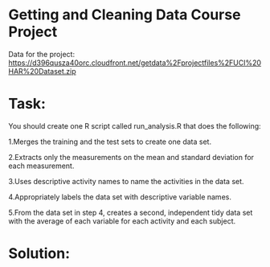 # Getting and Cleaning Data Course Project

Data for the project:
https://d396qusza40orc.cloudfront.net/getdata%2Fprojectfiles%2FUCI%20HAR%20Dataset.zip

# Task:
You should create one R script called run_analysis.R that does the following:

1.Merges the training and the test sets to create one data set.

2.Extracts only the measurements on the mean and standard deviation for each measurement. 

3.Uses descriptive activity names to name the activities in the data set.

4.Appropriately labels the data set with descriptive variable names. 

5.From the data set in step 4, creates a second, independent tidy data set with the average of each variable for each activity and each subject.

# Solution:


